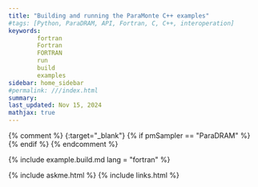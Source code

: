 ```yaml
---
title: "Building and running the ParaMonte C++ examples"
#tags: [Python, ParaDRAM, API, Fortran, C, C++, interoperation]
keywords: 
        fortran
        Fortran
        FORTRAN
        run
        build
        examples
sidebar: home_sidebar
#permalink: ///index.html
summary:
last_updated: Nov 15, 2024
mathjax: true
---
```

{% comment %}
[](){:target="_blank"}
{% if pmSampler == "ParaDRAM" %}
{% endif %}
{% endcomment %}
<br>

{% include example.build.md lang = "fortran" %}


{% include askme.html %}
{% include links.html %}
